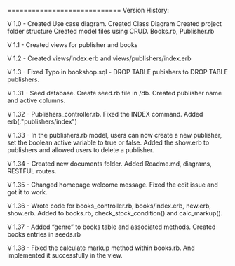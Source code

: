 
============================
Version History:

V 1.0 - Created Use case diagram.
	Created Class Diagram
	Created project folder structure
	Created model files using CRUD. Books.rb, Publisher.rb

V 1.1 - Created views for publisher and books

V 1.2 - Created views/index.erb and views/publishers/index.erb

V 1.3 - Fixed Typo in bookshop.sql - DROP TABLE pubishers to DROP TABLE publishers.

V 1.31 - Seed database. Create seed.rb file in /db.
	 	Created publisher name and active columns.

V 1.32 - Publishers_controller.rb. Fixed the INDEX command. Added   erb(:"publishers/index")

V 1.33 -  In the publishers.rb model, users can now create a new publisher, set the boolean active variable to true or false.
		Added the show.erb to publishers and allowed users to delete a publisher.

V 1.34 - Created new documents folder.
		Added Readme.md, diagrams, RESTFUL routes.

V 1.35 - Changed homepage welcome message. Fixed the edit issue and got it to work.

V 1.36 - Wrote code for books_controller.rb, books/index.erb, new.erb, show.erb. Added to books.rb, check_stock_condition() and calc_markup().

V 1.37 - Added “genre” to books table and associated methods. Created books entries in seeds.rb

V 1.38 - Fixed the calculate markup method within books.rb. And implemented it successfully in the view.
